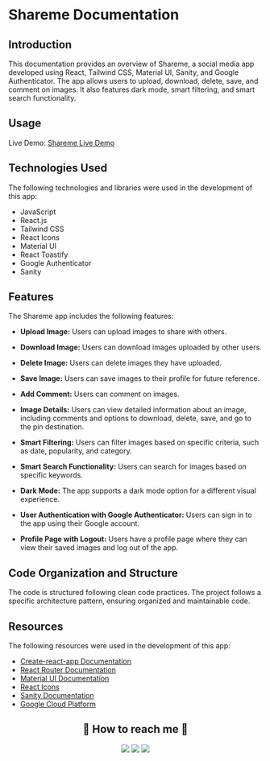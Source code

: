 # Shareme Documentation

## Introduction

This documentation provides an overview of Shareme, a social media app developed using React, Tailwind CSS, Material UI, Sanity, and Google Authenticator. The app allows users to upload, download, delete, save, and comment on images. It also features dark mode, smart filtering, and smart search functionality.

## Usage
Live Demo: [Shareme Live Demo](https://shareme-ahmed-abohmaid.vercel.app)

## Technologies Used

The following technologies and libraries were used in the development of this app:

- JavaScript
- React.js
- Tailwind CSS
- React Icons
- Material UI
- React Toastify
- Google Authenticator
- Sanity

## Features

The Shareme app includes the following features:

- **Upload Image:** Users can upload images to share with others.
  
- **Download Image:** Users can download images uploaded by other users.
  
- **Delete Image:** Users can delete images they have uploaded.
  
- **Save Image:** Users can save images to their profile for future reference.
  
- **Add Comment:** Users can comment on images.
  
- **Image Details:** Users can view detailed information about an image, including comments and options to download, delete, save, and go to the pin destination.
  
- **Smart Filtering:** Users can filter images based on specific criteria, such as date, popularity, and category.
  
- **Smart Search Functionality:** Users can search for images based on specific keywords.
  
- **Dark Mode:** The app supports a dark mode option for a different visual experience.
  
- **User Authentication with Google Authenticator:** Users can sign in to the app using their Google account.
  
- **Profile Page with Logout:** Users have a profile page where they can view their saved images and log out of the app.
  
## Code Organization and Structure

The code is structured following clean code practices. The project follows a specific architecture pattern, ensuring organized and maintainable code.

## Resources

The following resources were used in the development of this app:

- [Create-react-app Documentation](https://reactjs.org/docs/create-a-new-react-app.html)
- [React Router Documentation](https://reactrouter.com/en/main)
- [Material UI Documentation](https://mui.com/)
- [React Icons](https://react-icons.github.io/react-icons)
- [Sanity Documentation](https://www.sanity.io/)
- [Google Cloud Platform](https://console.cloud.google.com)

<h2 align="center">🔗 How to reach me 🔗</h2>
  
<p align="center">
    <a href="mailto:ahmedmedo.am121212@gmail.com"><img src="https://img.shields.io/badge/-Gmail-D14836?style=for-the-badge&logo=Gmail&logoColor=white"></img></a>
    <a href="https://linkedin.com/in/ahmed-abohmaid"alt="Linkedin"><img src="https://img.shields.io/badge/LinkedIn-0077B5?style=for-the-badge&logo=linkedin&logoColor=white"></a>
    <a href="https://twitter.com/ahmed_abohmaid" alt="Twitter"><img src="https://img.shields.io/badge/twitter-1DA1F2?style=for-the-badge&logo=twitter&logoColor=white"></a>
</p>

